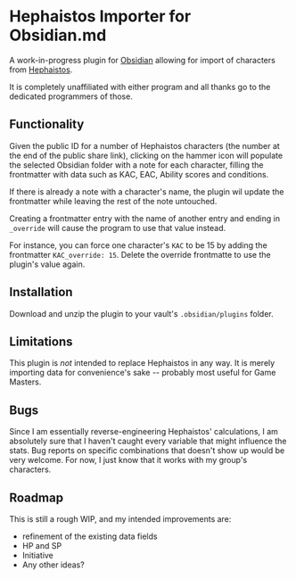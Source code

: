 # Hephaistos Importer for Obsidian.md

A work-in-progress plugin for [Obsidian](https://obsidian.md) allowing for import of characters from [Hephaistos](https://hephaistos.online).

It is completely unaffiliated with either program and all thanks go to the dedicated programmers of those.

## Functionality

Given the public ID for a number of Hephaistos characters (the number at the end of the public share link), clicking on the hammer icon will populate the selected Obsidian folder with a note for each character, filling the frontmatter with data such as KAC, EAC, Ability scores and conditions.

If there is already a note with a character's name, the plugin wil update the frontmatter while leaving the rest of the note untouched.

Creating a frontmatter entry with the name of another entry and ending in `_override` will cause the program to use that value instead.

For instance, you can force one character's `KAC` to be 15 by adding the frontmatter `KAC_override: 15`. Delete the override frontmatte to use the plugin's value again.

## Installation

Download and unzip the plugin to your vault's `.obsidian/plugins` folder.

## Limitations

This plugin is _not_ intended to replace Hephaistos in any way. It is merely importing data for convenience's sake -- probably most useful for Game Masters.

## Bugs

Since I am essentially reverse-engineering Hephaistos' calculations, I am absolutely sure that I haven't caught every variable that might influence the stats. Bug reports on specific combinations that doesn't show up would be very welcome. For now, I just know that it works with my group's characters.

## Roadmap

This is still a rough WIP, and my intended improvements are:

-   refinement of the existing data fields
-   HP and SP
-   Initiative
-   Any other ideas?
